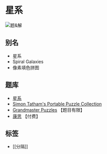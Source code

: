 # 星系

![题&解](https://www.gmpuzzles.com/images/blog/SpiralGalaxies-Ex.png)

## 别名

- 星系
- Spiral Galaxies
- 像素填色拼图

## 题库

- [星系](https://cn.puzzle-galaxies.com/)
- [Simon Tatham's Portable Puzzle Collection](https://www.chiark.greenend.org.uk/~sgtatham/puzzles/js/galaxies.html)
- [Grandmaster Puzzles] 【题目有限】
- [康思](https://www.conceptispuzzles.com/zh/index.aspx?uri=puzzle/sym-a-pix) 【付费】

## 标签

- [[分隔]]

[Grandmaster Puzzles]: https://www.gmpuzzles.com/blog/category/regiondivision/spiral-galaxies/
